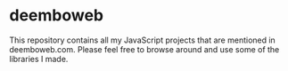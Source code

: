 # deemboweb

This repository contains all my JavaScript projects that are mentioned in deemboweb.com.
Please feel free to browse around and use some of the libraries I made.
